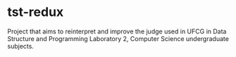 # tst-redux
Project that aims to reinterpret and improve the judge used in UFCG in Data Structure and Programming Laboratory 2, Computer Science undergraduate subjects.
